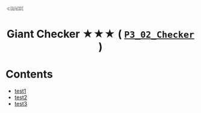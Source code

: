 <p align="left">
  <a href="../README.md">
    <img src="../../Z99-OTHERS/00-common/00-back.png" style="width:10%">
  </a>
</p>

<div align="center">
  <h1>
    Giant Checker ★★★ (
      <a href="https://drive.google.com/file/d/1yxHWqPdlpDYGA5fi5GwBWQIgUZU1_xvg/view?usp=drive_link">
        <code>P3_02_Checker</code>
      </a>
    )
  </h1>
</div>

# Contents

-   [test1]()
-   [test2]()
-   [test3]()
